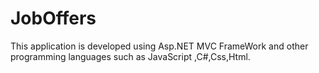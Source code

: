 # JobOffers
This application is developed using Asp.NET MVC FrameWork and other programming languages such as JavaScript ,C#,Css,Html.
